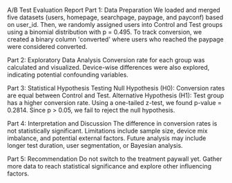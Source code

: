 A/B Test Evaluation Report
Part 1: Data Preparation
We loaded and merged five datasets (users, homepage, searchpage, paypage, and payconf) based on user_id. Then,
we randomly assigned users into Control and Test groups using a binomial distribution with p = 0.495. To track
conversion, we created a binary column 'converted' where users who reached the paypage were considered converted.


Part 2: Exploratory Data Analysis
Conversion rate for each group was calculated and visualized. Device-wise differences were also explored, indicating
potential confounding variables.


Part 3: Statistical Hypothesis Testing
Null Hypothesis (H0): Conversion rates are equal between Control and Test. Alternative Hypothesis (H1): Test group
has a higher conversion rate. Using a one-tailed z-test, we found p-value = 0.2814. Since p > 0.05, we fail to reject the
null hypothesis.


Part 4: Interpretation and Discussion
The difference in conversion rates is not statistically significant. Limitations include sample size, device mix imbalance,
and potential external factors. Future analysis may include longer test duration, user segmentation, or Bayesian
analysis.


Part 5: Recommendation
Do not switch to the treatment paywall yet. Gather more data to reach statistical significance and explore other
influencing factors.

